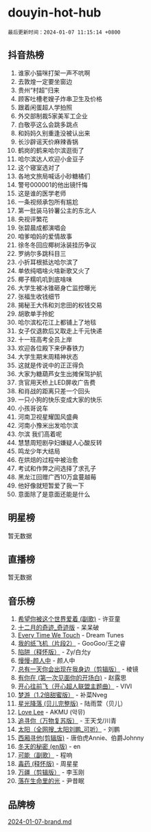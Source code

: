 # douyin-hot-hub

`最后更新时间：2024-01-07 11:15:14 +0800`

## 抖音热榜

1. 谁家小猫咪打架一声不吭啊
1. 去敦煌一定要坐窗边
1. 贵州“村超”归来
1. 顾客吐槽老嫂子炸串卫生及价格
1. 跟着闲蛋超人学拍照
1. 外交部制裁5家美军工企业
1. 白敬亭这么会跳多跳点
1. 和妈妈久别重逢没被认出来
1. 长沙辟谣天价麻辣香锅
1. 鹤岗的鹤来哈尔滨逛街了
1. 哈尔滨达人欢迎小金豆子
1. 这个寝室选对了
1. 各地文旅局喊话小砂糖橘们
1. 警号000001的他出镜忏悔
1. 这是谁的医学老师
1. 一条视频承包所有尴尬
1. 第一批装马铃薯公主的东北人
1. 央视评繁花
1. 张碧晨成都演唱会
1. 咱爹咱妈的爱情故事
1. 徐冬冬回应椰树泳装挂历争议
1. 罗纳尔多跳科目三
1. 小折耳根抵达哈尔滨了
1. 单依纯唱啥火啥新歌又火了
1. 椰子糯叽叽到底啥味
1. 大学生被冰锥砸身亡监控曝光
1. 张福生收钱细节
1. 揭秘王大伟和刘忠田的权钱交易
1. 胡歌单手拎蛇
1. 哈尔滨松花江上都铺上了地毯
1. 女子仅退款后又取走上千元快递
1. 十一班高考全员上岸
1. 欢迎各位殿下来伊春铁力
1. 大学生期末周精神状态
1. 这就是传说中的正正得负
1. 大家为糖葫芦女生出摊保驾护航
1. 贪官用天桥上LED屏收广告费
1. 和肖战的距离只差一个回头
1. 一只小狗的快乐变成大家的快乐
1. 小孩哥说车
1. 河南卫视星耀国风盛典
1. 河南小豫米出发哈尔滨
1. 尔滨 我们高着呢
1. 慧慧周短剧孕妇嫌疑人心酸反转
1. 鸣龙少年大结局
1. 在烘焙的过程中被治愈
1. 考试和作弊之间选择了求孔子
1. 黑龙江回赠广西10万盒蔓越莓
1. 他好像就短暂爱了我一下
1. 意面除了是意面还能是什么

## 明星榜

暂无数据

## 直播榜

暂无数据

## 音乐榜

1. [希望你被这个世界爱着 (副歌)](https://sf86-cdn-tos.douyinstatic.com/obj/tos-cn-ve-2774/oUHCmWQfZlE3QQBKBeD8rCFLpJzPgCpImhsxMt) - 许亚童
1. [十二月的奇迹_奇迹版](https://sf86-cdn-tos.douyinstatic.com/obj/tos-cn-ve-2774/oMslvA9FBzGMGHnyUuoiiUjtIAXfMz6tzwByW8) - 呆呆破
1. [Every Time We Touch](https://sf86-cdn-tos.douyinstatic.com/obj/tos-cn-ve-2774/ogN6lUKQeBBfEVhIOMikG1CcJjugxk1tztZyhP) - Dream Tunes
1. [我的纸飞机（片段2）](https://sf86-cdn-tos.douyinstatic.com/obj/tos-cn-ve-2774/oM2ZrKcg2CD5AeRB2gkeXOFB1IxAGJdZPazYHf) - GooGoo/王之睿
1. [陷阱（释怀版）](https://sf86-cdn-tos.douyinstatic.com/obj/tos-cn-ve-2774/oE8C21LeZrzKLDFfQYgMzx4GAIHageG5IzayY7) - Zy/白允y
1. [慢慢-颜人中](https://sf86-cdn-tos.douyinstatic.com/obj/tos-cn-ve-2774/ocjHNfBXdBxQNC8ZGAeoLMFTUgtBg8bkExunDC) - 颜人中
1. [总有一天你会出现在我身边（剪辑版）](https://sf86-cdn-tos.douyinstatic.com/obj/tos-cn-ve-2774/oMLsHwhWW7CYoAhoWB9EXUQIzNBsfAJxpAoxCU) - 棱镜
1. [有你在 (第一次见面你的开场白)](https://sf86-cdn-tos.douyinstatic.com/obj/tos-cn-ve-2774/oAthrQ3ClJBfI57uBoFEgNDYtNCZ0TSYQQfxQ0) - 赵露思
1. [开心往前飞（开心超人联盟主题曲）](https://sf86-cdn-tos.douyinstatic.com/obj/tos-cn-ve-2774/9d8fb7c82cf1421fb93a9fe925275e0a) - VIVI
1. [梦游（1.2倍甜蜜版）](https://sf86-cdn-tos.douyinstatic.com/obj/tos-cn-ve-2774/o4gyAUm8hwufoEABmwVIiQtHsFuGzAEEWtNMzo) - 补菜Nveg
1. [星光降落 (贝儿完整版)](https://sf86-cdn-tos.douyinstatic.com/obj/tos-cn-ve-2774/okwB9hAwyAtsFFkFBzAX1hOOfQuIoMNs0W2Mwr) - 陆雨萱（贝儿）
1. [Love Lee](https://sf86-cdn-tos.douyinstatic.com/obj/tos-cn-ve-2774/o05GbkJGbCBTdDnMtB0fwOYgkeZp23vrWQDQBS) - AKMU (악뮤)
1. [追寻你（万物复苏版）](https://sf86-cdn-tos.douyinstatic.com/obj/tos-cn-ve-2774/oYeAZJsbjIDit9APmBg8u6uDUQnHmoCf3gbo74) - 王天戈/川青
1. [太阳（全网搜_太阳刘鹏_可听）](https://sf6-cdn-tos.douyinstatic.com/obj/tos-cn-ve-2774/ogWbyIQnlBFImVbeDocRdCIYtBHlbJXgfZMvgz) - 刘鹏
1. [西厢寻他(剪辑版)](https://sf86-cdn-tos.douyinstatic.com/obj/tos-cn-ve-2774/oUsAVfAQKlRNxEv5qxvIB8o5qmIWUcXbzJKJhw) - 唐伯虎Annie、伯爵Johnny
1. [冬天的秘密 (en版)](https://sf86-cdn-tos.douyinstatic.com/obj/tos-cn-ve-2774/okIuMHDdzyf3FjGK4Lphe1vfHcQaPIHAg0Z4CR) - en
1. [可能（副歌）](https://sf6-cdn-tos.douyinstatic.com/obj/tos-cn-ve-2774/cde1731888894259b333569393c2fb51) - 程响
1. [毒药 (释怀版)](https://sf6-cdn-tos.douyinstatic.com/obj/tos-cn-ve-2774/oYILMEAzspdZBIzy4frJNB8ZHPHWAhiwowd4Ad) - 周星星
1. [万疆（剪辑版）](https://sf86-cdn-tos.douyinstatic.com/obj/tos-cn-ve-2774/ooG7oVgFlDTelKCjCsTTobQvbdtj1BBQXnfZd8) - 李玉刚
1. [落在生命里的光](https://sf86-cdn-tos.douyinstatic.com/obj/tos-cn-ve-2774/d9ffa8c090124ea58bb10df9b510c01d) - 尹昔眠

## 品牌榜

[2024-01-07-brand.md](2024-01-07-brand.md)
